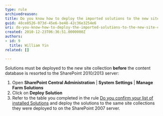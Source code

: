 ```yaml
---
type: rule
archivedreason: 
title: Do you know how to deploy the imported solutions to the new site collection
guid: 48ce8526-073d-45e6-be48-42c36e3254e6
uri: do-you-know-how-to-deploy-the-imported-solutions-to-the-new-site-collection
created: 2010-12-23T06:36:51.0000000Z
authors:
- id: 9
  title: William Yin
related: []

---
```




  <p>Solutions must be deployed to the new site collection <b>before</b> the content database is resorted to the SharePoint 2010/2013&#160;server&#58;<br>
</p>
<ol>
    <li>Open <b>SharePoint Central Administration</b> | <b>System Settings</b> | <b>Manage Farm Solutions</b></li>
    <li>Click on <b>Deploy Solution</b></li>
    <li>Refer to the table you completed in the rule <span style="text-decoration&#58;underline;"><a href="/Pages/Do-you-confirm-your-list-of-installed-SharePoint-2007-Solutions.aspx"><span style="text-decoration&#58;underline;">Do you confirm your list of installed Solutions</span></a></span> and deploy the solutions to the same site collections they were deployed to on the SharePoint 2007 server.</li>
</ol>

<br><excerpt class='endintro'></excerpt><br>



